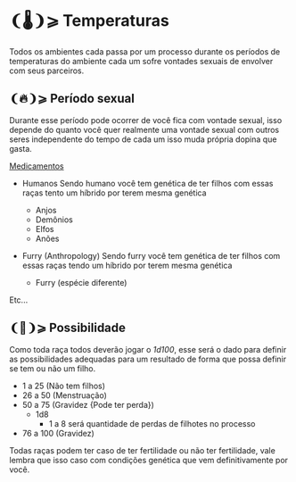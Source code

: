 # ❨🌡️❩⩾ Temperaturas
Todos os ambientes cada passa por um processo durante os períodos de temperaturas do ambiente cada um sofre vontades sexuais de envolver com seus parceiros.

## ❨🔥❩⩾ Período sexual
Durante esse período pode ocorrer de você fica com vontade sexual, isso depende do quanto você quer realmente uma vontade sexual com outros seres independente do tempo de cada um isso muda própria dopina que gasta.

[Medicamentos](https://github.com/Masumikun/Another-World-RPG/blob/0a11762ebce823ec31e923ea71d412679735aee3/Systems/Casalamento/function_sexy.md)

- Humanos
  Sendo humano você tem genética de ter filhos com essas raças tento um híbrido por terem mesma genética
  - Anjos
  - Demônios
  - Elfos
  - Anões 

- Furry (Anthropology)
  Sendo furry você tem genética de ter filhos com essas raças tendo um híbrido por terem mesma genética
  - Furry (espécie diferente)

Etc...

## ❨🎲❩⩾ Possibilidade
Como toda raça todos deverão jogar o *1d100*, esse será o dado para definir as possibilidades adequadas para um resultado de forma que possa definir se tem ou não um filho.

- 1 a 25 (Não tem filhos)
- 26 a 50 (Menstruação)
- 50 a 75 (Gravidez {Pode ter perda})
  - 1d8
    - 1 a 8 será quantidade de perdas de filhotes no processo
- 76 a 100 (Gravidez)

Todas raças podem ter caso de ter fertilidade ou não ter fertilidade, vale lembra que isso caso com condições genética que vem definitivamente por você.
